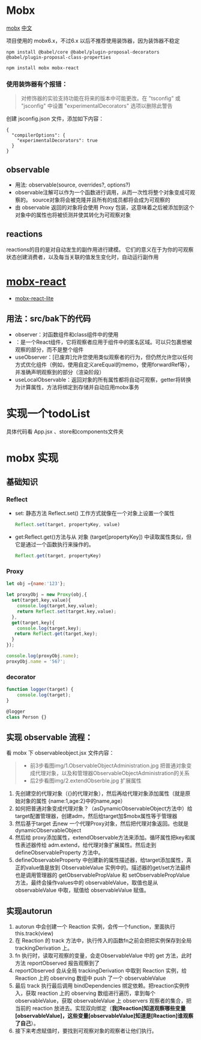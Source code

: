 # Mobx 
[mobx](https://mobx.js.org/README.html)
[中文](https://zh.mobx.js.org/README.html)

项目使用的 mobx6.x，不过6.x 以后不推荐使用装饰器，因为装饰器不稳定

```
npm install @babel/core @babel/plugin-proposal-decorators @babel/plugin-proposal-class-properties

npm install mobx mobx-react
```

### 使用装饰器有个报错：
> 对修饰器的实验支持功能在将来的版本中可能更改。在 "tsconfig" 或 "jsconfig" 中设置 "experimentalDecorators" 选项以删除此警告

创建 jsconfig.json 文件，添加如下内容：
```
{
  "compilerOptions": {
    "experimentalDecorators": true
  }
}
```

## observable
- 用法: observable(source, overrides?, options?)
- observable注解可以作为一个函数进行调用，从而一次性将整个对象变成可观察的。 source对象将会被克隆并且所有的成员都将会成为可观察的
- 由 observable 返回的对象将会使用 Proxy 包装，这意味着之后被添加到这个对象中的属性也将被侦测并使其转化为可观察对象

## reactions
reactions的目的是对自动发生的副作用进行建模。 它们的意义在于为你的可观察状态创建消费者，以及每当关联的值发生变化时，自动运行副作用

# [mobx-react](https://github.com/mobxjs/mobx/tree/main/packages/mobx-react)

- [mobx-react-lite](https://github.com/mobxjs/mobx/tree/main/packages/mobx-react-lite)

## 用法：src/bak下的代码
- observer：对函数组件和class组件中的使用
- <Observer>：是一个React组件，它将观察者应用于组件中的匿名区域。可以只包裹想被观察的部分，而不是整个组件
- useObserver：[已废弃]允许您使用类似观察者的行为，但仍然允许您以任何方式优化组件（例如，使用自定义areEqual的memo，使用forwardRef等），并准确声明观察到的部分（渲染阶段）
- useLocalObservable：返回对象的所有属性都将自动可观察，getter将转换为计算属性，方法将绑定到存储并自动应用mobx事务


# 实现一个todoList
具体代码看 App.jsx 、store和components文件夹

# mobx 实现

## 基础知识
### Reflect
- set: 静态方法 Reflect.set() 工作方式就像在一个对象上设置一个属性
  ```js
  Reflect.set(target, propertyKey, value)
  ```
- get:Reflect.get()方法与从 对象 (target[propertyKey]) 中读取属性类似，但它是通过一个函数执行来操作的。
  ```js
  Reflect.get(target, propertyKey)
  ```
### Proxy

```js
let obj ={name:'123'};

let proxyObj = new Proxy(obj,{
  set(target,key,value){
    console.log(target,key,value);
    return Reflect.set(target,key,value);
  },
  get(target,key){
    console.log(target,key);
   return Reflect.get(target,key);
  }
});

console.log(proxyObj.name);
proxyObj.name = '567';
```

### decorator
```js
function logger(target) {
    console.log(target);
}

@logger
class Person {}
```

## 实现 observable 流程：
看 mobx 下 observableobject.jsx 文件内容：
> - 前3步看图img/1.ObservableObjectAdministration.jpg 把普通对象变成代理对象，以及和管理器ObservableObjectAdministration的关系
> - 后2步看图img/2.extendObserble.jpg 扩展属性

1. 先创建空的代理对象（{}的代理对象），然后再给代理对象添加属性（就是原始对象的属性 {name:1,age:2}中的name,age）
2. 如何把普通对象变成代理对象？（asDynamicObservableObject方法中）给target配置管理器，创建adm，然后给target加$mobx属性等于管理器
3. 然后基于target 去new 一个代理Proxy对象，然后把代理对象返回。也就是 dynamicObservableObject
4. 然后给 proxy添加属性，extendObservable方法来添加。循环属性把key和属性表述器传给 adm.extend，给代理对象扩展属性。然后走到 defineObservableProperty 方法中。
5. defineObservableProperty 中创建新的属性描述器，给target添加属性，真正的value值是放到 ObservableValue 实例中的。描述器的get/set方法最终也是调用管理器的 getObservablePropValue 和 setObservablePropValue 方法，最终会操作values中的 observableValue，取值也是从 observableValue 中取，赋值给 observableValue 赋值。

## 实现autorun
1. autorun 中会创建一个 Reaction 实例，会传一个function，里面执行 this.track(view)
2. 在 Reaction 的 track 方法中，执行传入的函数fn之前会把把实例保存到全局 trackingDerivation 上。
3. fn 执行时，读取可观察的变量，会走ObservableValue 中的 get 方法，此时方法  reportObserved 报告观察到了
4. reportObserved 会从全局 trackingDerivation 中取到 Reaction 实例，给 Reaction 上的 observing 数组中 push 了一个 observableValue
5. 最后 track 执行最后调用 bindDependencies 绑定依赖。把reaction实例传入，获取 reaction 上的 observing 数组进行遍历，拿到每个 observableValue，获取 observableValue 上 observers 观察者的集合，把当前的 reaction 放进去。实现双向绑定（**我[Reaction]知道观察哪些变量[observableValue]，这些变量[observableValue]知道是[Reaction]谁观察了自己**）。
6. 接下来考虑赋值时，要找到可观察对象的观察者让他们执行。